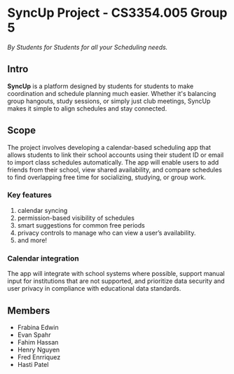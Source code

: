 # SyncUp Project - CS3354.005 Group 5
_By Students for Students for all your Scheduling needs._
## Intro
**SyncUp** is a platform designed by students for students to make coordination and schedule planning much easier.  Whether it's balancing group hangouts, study sessions, or simply just club meetings, SyncUp makes it simple to align schedules and stay connected.

## Scope
The project involves developing a calendar-based scheduling app that allows students to link their school accounts using their student ID or email to import class schedules automatically. The app will enable users to add friends from their school, view shared availability, and compare schedules to find overlapping free time for socializing, studying, or group work.

### Key features
1. calendar syncing
2. permission-based visibility of schedules
3. smart suggestions for common free periods
4. privacy controls to manage who can view a user’s availability.
5. and more!

### Calendar integration
The app will integrate with school systems where possible, support manual input for institutions that are not supported, and prioritize data security and user privacy in compliance with educational data standards.

## Members
* Frabina Edwin
* Evan Spahr
* Fahim Hassan
* Henry Nguyen
* Fred Enrriquez
* Hasti Patel